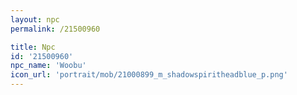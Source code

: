 ```yaml
---
layout: npc
permalink: /21500960

title: Npc
id: '21500960'
npc_name: 'Woobu'
icon_url: 'portrait/mob/21000899_m_shadowspiritheadblue_p.png'
---
```

